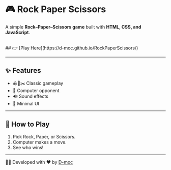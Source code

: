 # 🎮 Rock Paper Scissors

A simple **Rock–Paper–Scissors game** built with **HTML, CSS, and JavaScript**.

<br>
## 👉 [Play Here](https://d-moc.github.io/RockPaperScissors/)
<br>


---

## ✨ Features

- 🪨📄✂️ Classic gameplay
- 🤖 Computer opponent
- 🔊 Sound effects
- 🎨 Minimal UI

---

## 🚀 How to Play

1. Pick Rock, Paper, or Scissors.
2. Computer makes a move.
3. See who wins!

---

👨‍💻 Developed with ❤️ by [D-moc](https://github.com/d-moc)
